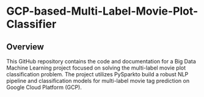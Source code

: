 # GCP-based-Multi-Label-Movie-Plot-Classifier

## Overview
This GitHub repository contains the code and documentation for a Big Data Machine Learning project focused on solving the multi-label movie plot classification problem. The project utilizes PySparkto build a robust NLP pipeline and classification models for multi-label movie tag prediction on Google Cloud Platform (GCP).
